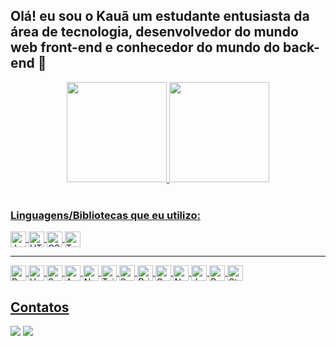 ## Olá! eu sou o Kauã um estudante entusiasta da área de tecnologia, desenvolvedor do mundo web front-end e conhecedor do mundo do back-end 👋

<div align="center">
  <a href="https://github.com/kauacnok">
  <img height="160em" src="https://github-readme-stats.vercel.app/api?username=kauacnok&show_icons=true&theme=dark&include_all_commits=true&count_private=true"/>
  <img height="160em" src="https://github-readme-stats.vercel.app/api/top-langs/?username=kauacnok&layout=compact&langs_count=7&theme=dark"/>
</div>
<div style="display: inline_block"><br>
  <h3>Linguagens/Bibliotecas que eu utilizo:</h3>
  <img align="center" alt="JavaScript" height="25" src="https://img.shields.io/badge/HTML5-E34F26?style=for-the-badge&logo=html5&logoColor=white">
  <img align="center" alt="HTML 5" height="25" src="https://img.shields.io/badge/CSS3-1572B6?style=for-the-badge&logo=css3&logoColor=white">
  <img align="center" alt="CSS 3" height="25" src="https://img.shields.io/badge/JavaScript-FCD34D?style=for-the-badge&logo=javascript&logoColor=black">
  <img align="center" alt="Typescript" height="25" src="https://img.shields.io/badge/TypeScript-60A5FA?style=for-the-badge&logo=typescript&logoColor=white">
  <hr>
  <img align="center" alt="React" height="25" src="https://img.shields.io/badge/React-3B82F6?style=for-the-badge&logo=react&logoColor=white">
  <img align="center" alt="Vue" height="25" src="https://img.shields.io/badge/Vue-34D399?style=for-the-badge&logo=vue&logoColor=white">
  <img align="center" alt="Svelte" height="25" src="https://img.shields.io/badge/Svelte-ea580c?style=for-the-badge&logo=svelte&logoColor=white">
  <img align="center" alt="Angular" height="25" src="https://img.shields.io/badge/Angular-DC2626?style=for-the-badge&logo=angular&logoColor=white">
  <img align="center" alt="Next" height="25" src="https://img.shields.io/badge/Next-047857?style=for-the-badge&logo=next&logoColor=white">
  <img align="center" alt="Tailwindcss" height="25" src="https://img.shields.io/badge/Tailwindcss-2563EB?style=for-the-badge&logo=tailwindcss&logoColor=white">
  <img align="center" alt="Sass" height="25" src="https://img.shields.io/badge/Sass-F87171?style=for-the-badge&logo=Sass&logoColor=white">
  <img align="center" alt="Prisma" height="25" src="https://img.shields.io/badge/Prisma-1F2937?style=for-the-badge&logo=Prisma&logoColor=white">
  <img align="center" alt="Graphql" height="25" src="https://img.shields.io/badge/Graphql-818CF8?style=for-the-badge&logo=Graphql&logoColor=white">
  <img align="center" alt="Node Js" height="25" src="https://img.shields.io/badge/Node.js-43853D?style=for-the-badge&logo=node.js&logoColor=white">
  <img align="center" alt="Jest" height="25" src="https://img.shields.io/badge/Jest-EA580C?style=for-the-badge&logo=Jest&logoColor=white">
  <img align="center" alt="Postgresql" height="25" src="https://img.shields.io/badge/PostgreSQL-316192?style=for-the-badge&logo=postgresql&logoColor=white">
  <img align="center" alt="Stripe" height="25" src="https://img.shields.io/badge/Stripe-4F46E5?style=for-the-badge&logo=Stripe&logoColor=white">
</div>
  
##
<h2>Contatos</h2>
<a href = "mailto:kauaprofessionalcontact@gmail.com"><img src="https://img.shields.io/badge/-Gmail-%23333?style=for-the-badge&logo=gmail&logoColor=white" target="_blank"></a>
<a href="https://www.linkedin.com/in/kaua-chaves-nielson-51b343214/" target="_blank"><img src="https://img.shields.io/badge/-LinkedIn-%230077B5?style=for-the-badge&logo=linkedin&logoColor=white" target="_blank"></a> 
